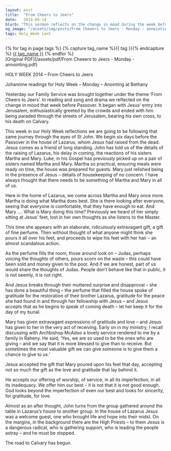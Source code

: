 ```yaml
---
layout: post
title:  "From Cheers to Jeers"
date:   2014-04-14
blurb: "This sermon reflects on the change in mood during the week before Passover, from Jesus' enthusiastic entry into Jerusalem to his death on Calvary. It follows the journey through the eyes of St John, beginning six days before the Passover in the house of Lazarus. The sermon highlights the extravagant expressions of gratitude and love shown by Mary and the acceptance of Jesus, emphasizing the importance of sincerity, gratitude, and love in our offerings of worship and service."
og_image: "/assets/img/posts/From Cheeers to Jeers - Monday - annointing.png"
tags: Holy_Week Lent
---    
```

<div class="tag-pills">
  {% for tag in page.tags %}
    {% capture tag_name %}{{ tag }}{% endcapture %}
    <a href="{{ site.baseurl }}/tag/{{ tag_name | slugify }}" class="tag-pill">{{ tag_name }}</a>
  {% endfor %}
</div>
[Original PDF](/assets/pdf/From Cheeers to Jeers - Monday - annointing.pdf)

HOLY WEEK 2014 – From Cheers to Jeers

Johannine readings for Holy Week – Monday – Anointing at Bethany

Yesterday our Family Service was brought together under the theme ‘From Cheers to Jeers’. In reading and song and drama we reflected on the change in mood that week before Passover. It began with Jesus’ entry into Jerusalem, enthusiastically greeted by the crowds and ended with him being paraded through the streets of Jerusalem, bearing his own cross, to his death on Calvary.

This week in our Holy Week reflections we are going to be following that same journey through the eyes of St John. We begin six days before the Passover in the house of Lazarus, whom Jesus had raised from the dead. Jesus comes as a friend of long standing. John has told us of the details of the raising of Lazarus, his delay in coming, the reactions of his sisters Martha and Mary. Luke, in his Gospel has previously picked up on a pair of sisters named Martha and Mary. Martha so practical, ensuring meals were ready on time, the house was prepared for guests. Mary just relished being in the presence of Jesus – details of housekeeping of no concern. I have always thought that there needs to be something of Martha and Mary in all of us.

Here in the home of Lazarus, we come across Martha and Mary once more. Martha is doing what Martha does best. She is there looking after everyone, seeing that everyone is comfortable, that they have enough to eat. And Mary …. What is Mary doing this time? Previously we heard of her simply sitting at Jesus’ feet, lost in her own thoughts as she listens to the Master.

This time she appears with an elaborate, ridiculously extravagant gift, a gift of fine perfume. Then without thought of what anyone might think she pours it all over his feet, and proceeds to wipe his feet with her hair – an almost scandalous action.

As the perfume fills the room, those around look on – Judas, perhaps voicing the thoughts of others, pours scorn on the waste – this could have been sold and money given to the poor. And if we are honest, part of us would share the thoughts of Judas. People don’t behave like that in public, it is not seemly, it is not right.

And Jesus breaks through their muttered surprise and disapproval – she has done a beautiful thing – the perfume that filled the house spoke of gratitude for the restoration of their brother Lazarus, gratitude for the peace she had found in and through her fellowship with Jesus – and Jesus accepts that as he begins to speak of coming death – let her keep it for the day of my burial.

Mary has given extravagant expressions of gratitude and love – and Jesus has given to her in the very act of receiving. Early on in my ministry, I recall discussing with Archbishop McAdoo a lovely service rendered to me by a family in Raheny. He said, ‘Yes, we are so used to be the ones who are giving – and we say that it is more blessed to give than to receive. But sometimes the most valuable gift we can give someone is to give them a chance to give to us.’

Jesus accepted the gift that Mary poured upon his feet that day, accepting not so much the gift as the love and gratitude that lay behind it.

He accepts our offering of worship, of service, in all its imperfection, in all its inadequacy. We offer him our best – it is not that it is not good enough. God looks beyond the imperfection of even our best and looks for sincerity, for gratitude, for love.

Almost as an after thought, John turns from the group gathered around the table in Lazarus’s house to another group. In the house of Lazarus Jesus was a welcome guest, one who brought life and hope into their midst. On the margins, in the background there are the High Priests – to them Jesus is a dangerous radical, who is gathering support, who is leading the people astray – and he must be stopped.

The road to Calvary has begun.

